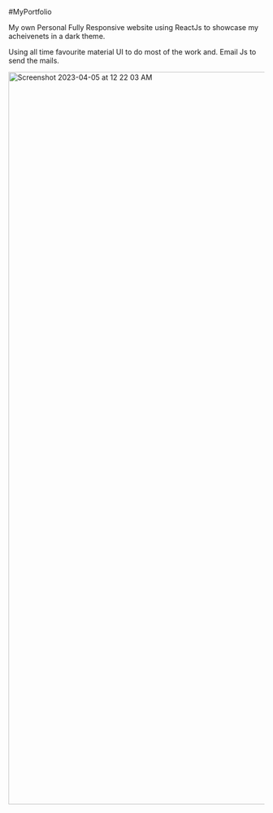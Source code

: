 #MyPortfolio


My own Personal Fully Responsive website using ReactJs to showcase my acheivenets in a dark theme.

Using all time favourite material UI to do most of the work and.
Email Js to send the mails.

<img width="1440" alt="Screenshot 2023-04-05 at 12 22 03 AM" src="https://user-images.githubusercontent.com/82569167/229891559-46ac747c-5cb0-4a59-93d5-be132d1db405.png">
